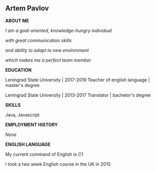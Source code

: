 ## Artem Pavlov

**ABOUT ME**

_I am a goal-oriented, knowledge-hungry individual_ 

_with great communication skills_

_and ability to adapt to new environment_ 

_which makes me a perfect team member_ 

**EDUCATION**

Leningrad State University | 2017-2019
Teacher of english language | master's degree

Leningrad State University | 2013-2017
Translator | bachelor's degree

**SKILLS**

Java, Javascript

**EMPLOYMENT HISTORY**

_None_

**ENGLISH LANGUAGE**

My current command of English is C1

I took a two week English course in the UK in 2015
